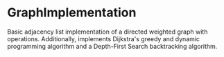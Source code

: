 # GraphImplementation
Basic adjacency list implementation of a directed weighted graph with operations.
Additionally, implements Dijkstra's greedy and dynamic programming algorithm and a Depth-First Search backtracking algorithm.
